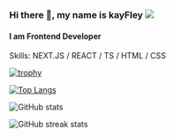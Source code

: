 ### Hi there 👋, my name is kayFley ![](https://komarev.com/ghpvc/?username=kayFley&base=1000)
#### I am Frontend Developer

Skills: NEXT.JS / REACT / TS / HTML / CSS



[![trophy](https://github-profile-trophy.vercel.app/?username=kayFley&theme=default)](https://github.com/ryo-ma/github-profile-trophy) 

[![Top Langs](https://github-readme-stats.vercel.app/api/top-langs/?username=kayFley&theme=default)](https://github.com/anuraghazra/github-readme-stats)

![GitHub stats](https://github-readme-stats.vercel.app/api?username=kayFley&show_icons=true&theme=default)  

![GitHub streak stats](https://streak-stats.demolab.com/?user=kayFley&theme=default)  



